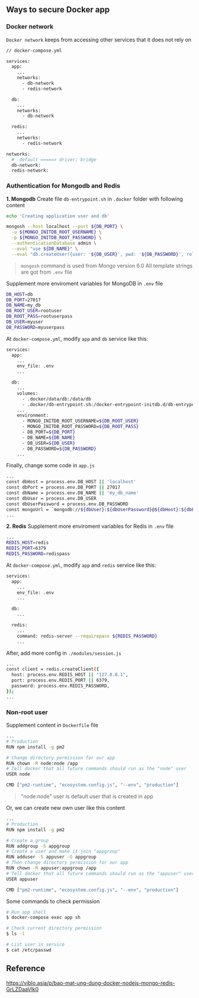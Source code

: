 ## Ways to secure Docker app

### Docker network

`Docker network` keeps from accessing other services that it does not rely on

```bash
// docker-compose.yml

services:
  app:
    ...
    networks:
      - db-network
      - redis-network

  db:
    ...
    networks:
      - db-network

  redis:
    ...
    networks:
      - redis-network

networks:
  #  default =====> driver: bridge
  db-network:
  redis-network:
```

### Authentication for Mongodb and Redis

**1. Mongodb**
Create file `db-entrypoint.sh` in `.docker` folder with following content

```bash
echo 'Creating application user and db'

mongosh --host localhost --port ${DB_PORT} \
  -u ${MONGO_INITDB_ROOT_USERNAME} \
  -p ${MONGO_INITDB_ROOT_PASSWORD} \
  --authenticationDatabase admin \
  --eval "use ${DB_NAME}" \
  --eval "db.createUser({user: '${DB_USER}', pwd: '${DB_PASSWORD}', roles:[{role:'dbOwner', db: '${DB_NAME}'}]});"
```

> `mongosh` command is used from Mongo version 6.0
> All template strings are got from `.env` file

Supplement more enviroment variables for MongoDB in `.env` file

```bash
DB_HOST=db
DB_PORT=27017
DB_NAME=my_db
DB_ROOT_USER=rootuser
DB_ROOT_PASS=rootuserpass
DB_USER=myuser
DB_PASSWORD=myuserpass
```

At `docker-compose.yml`, modify `app` and `db` service like this:

```bash
services:
  app:
    ...
    env_file: .env
    ...

  db:
    ...
    volumes:
      - .docker/data/db:/data/db
      - .docker/db-entrypoint.sh:/docker-entrypoint-initdb.d/db-entrypoint.sh
    ...
    environment:
      - MONGO_INITDB_ROOT_USERNAME=${DB_ROOT_USER}
      - MONGO_INITDB_ROOT_PASSWORD=${DB_ROOT_PASS}
      - DB_PORT=${DB_PORT}
      - DB_NAME=${DB_NAME}
      - DB_USER=${DB_USER}
      - DB_PASSWORD=${DB_PASSWORD}
    ...
```

Finally, change some code in `app.js`

```bash
...
const dbHost = process.env.DB_HOST || 'localhost'
const dbPort = process.env.DB_PORT || 27017
const dbName = process.env.DB_NAME || 'my_db_name'
const dbUser = process.env.DB_USER
const dbUserPassword = process.env.DB_PASSWORD
const mongoUrl = `mongodb://${dbUser}:${dbUserPassword}@${dbHost}:${dbPort}/${dbName}`
...
```

**2. Redis**
Supplement more enviroment variables for Redis in `.env` file

```bash
...
REDIS_HOST=redis
REDIS_PORT=6379
REDIS_PASSWORD=redispass
```

At `docker-compose.yml`, modify `app` and `redis` service like this:

```bash
services:
  app:
    ...
    env_file: .env
    ...

  db:
    ...

  redis:
    ...
    command: redis-server --requirepass ${REDIS_PASSWORD}
    ...
```

After, add more config in `./modules/session.js`

```bash
...
const client = redis.createClient({
  host: process.env.REDIS_HOST || "127.0.0.1",
  port: process.env.REDIS_PORT || 6379,
  password: process.env.REDIS_PASSWORD,
});
...
```

### Non-root user

Supplement content in `Dockerfile` file

```bash
...
# Production
RUN npm install -g pm2

# Change directory permission for our app
RUN chown -R node:node /app
# Tell docker that all future commands should run as the "node" user
USER node

CMD ["pm2-runtime", "ecosystem.config.js", "--env", "production"]
```

> "node:node" user is default user that is created in app

Or, we can create new own user like this content

```bash
...
# Production
RUN npm install -g pm2

# Create a group
RUN addgroup -S appgroup
# Create a user and make it join "appgroup"
RUN adduser -S appuser -G appgroup
# Then change directory permission for our app
RUN chown -R appuser:appgroup /app
# Tell docker that all future commands should run as the "appuser" user
USER appuser

CMD ["pm2-runtime", "ecosystem.config.js", "--env", "production"]
```

Some commands to check permission

```bash
# Run app shell
$ docker-compose exec app sh

# Check current directory permission
$ ls -l

# List user in service
$ cat /etc/passwd
```

## Reference

https://viblo.asia/p/bao-mat-ung-dung-docker-nodejs-mongo-redis-GrLZDaaVlk0
